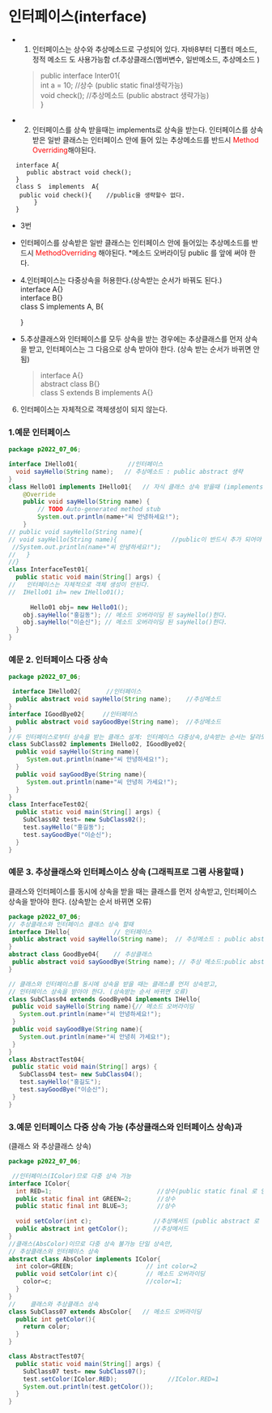 # 인터페이스(interface)
* 1. 인터페이스는 상수와 추상메소드로 구성되어 있다.
    자바8부터 디폴터 메소드, 정적 메소드 도 사용가능함
   cf.추상클래스(멤버변수, 일반메소드, 추상메소드 )  

   >public interface Inter01{    
      int a = 10; 		//상수 (public static final생략가능)  
      void check();		//추상메소드 (public abstract 생략가능)  
   }
 * 2. 인터페이스를 상속 받을때는 implements로 상속을 받는다.
      인터페이스를 상속받은 일반 클래스는 인터페이스 안에 들어
       있는 추상메소드를 반드시<span style="color:red"> Method Overriding</span>해야된다.
 ```````````````````````````````````````````````````
   interface A{
      public abstract void check();
   } 
   class S  implements  A{
   	public void check(){  	//public을 생략할수 없다.
        }
   }
``````````````````````````````````````````````````````
* 3번
* 인터페이스를 상속받은 일반 클래스는 인터페이스 안에 들어있는 추상메소드를 반드시
<span style="color:red"> MethodOverriding </span>해야된다.
*메소드 오버라이딩 public 를 앞에 써야 한다.   
* 4.인터페이스는 다중상속을 허용한다.(상속받는 순서가 바꿔도 된다.)  
   interface A{}  
   interface B{}  
   class S implements A, B{

   }
 
* 5.추상클래스와 인터페이스를 모두 상속을 받는 경우에는 추상클래스를 먼저 상속을 받고, 인터페이스는 그 다음으로  상속 받아야 한다. (상속 받는 순서가 바뀌면 안됨)
  > interface A{}  
    abstract class B{}    
    class S extends B implements A{}  

6. 인터페이스는 자체적으로 객체생성이 되지 않는다. 

### 1.예문  인터페이스 
```````````````````````````````````````````````````````````java
package p2022_07_06;

interface IHello01{              //인터페이스 
  void sayHello(String name);   // 추상메소드 : public abstract 생략  
}
class Hello01 implements IHello01{   // 자식 클래스 상속 받을때 (implements)
	@Override
	public void sayHello(String name) {
		// TODO Auto-generated method stub
		System.out.println(name+"씨 안녕하세요!");
	}
// public void sayHello(String name){
// void sayHello(String name){               //public이 반드시 추가 되어야 한다. 
 //System.out.println(name+"씨 안녕하세요!");
//   }
//}
class InterfaceTest01{
  public static void main(String[] args) {
//	 인터페이스는 자체적으로 객체 생성이 안된다.  
//	IHello01 ih= new IHello01(); 	
    
	  Hello01 obj= new Hello01();
    obj.sayHello("홍길동"); // 메소드 오버라이딩 된 sayHello()한다. 
	obj.sayHello("이순신"); // 메소드 오버라이딩 된 sayHello()한다. 
  }   
}

`````````````````````````````````````````````````````````````````
### 예문 2. 인터페이스 다중 상속
````````````````````````````````````````````````````````java
package p2022_07_06;

 interface IHello02{       //인터페이스
  public abstract void sayHello(String name);    //추상메소드 
}
interface IGoodBye02{     //인터페이스 
  public abstract void sayGoodBye(String name);  //추상메소드 
}
//두 인터페이스로부터 상속을 받는 클래스 설계: 인터페이스 다중상속,상속받는 순서는 달라도 된다. 
class SubClass02 implements IHello02, IGoodBye02{
  public void sayHello(String name){
     System.out.println(name+"씨 안녕하세요!");
  }
  public void sayGoodBye(String name){
     System.out.println(name+"씨 안녕히 가세요!");
  }
}
class InterfaceTest02{
  public static void main(String[] args) {
    SubClass02 test= new SubClass02();
    test.sayHello("홍길동");
    test.sayGoodBye("이순신");
  }   
}         
`````````````````````````````````````````````````````````````
### 예문 3. 추상클래스와 인터페스이스 상속 (그래픽프로 그램 사용할때 )
클래스와 인터페이스를 동시에 상속을 받을 때는 클래스를 먼저 상속받고, 
 인터페이스 상속을 받아야 한다. (상속받는 순서 바뀌면 오류)
 `````````````````````````````````````````````java
package p2022_07_06;
// 추상클래스와 인터페이스 클래스 상속 할때
interface IHello{            // 인터페이스 
  public abstract void sayHello(String name);  // 추상메소드 : public abstract(생략가능) 
}
abstract class GoodBye04{    // 추상클래스 
  public abstract void sayGoodBye(String name); // 추상 메소드:public abstract(생략x)
}

// 클래스와 인터페이스를 동시에 상속을 받을 때는 클래스를 먼저 상속받고, 
// 인터페이스 상속을 받아야 한다. (상속받는 순서 바뀌면 오류)
class SubClass04 extends GoodBye04 implements IHello{
  public void sayHello(String name){// 메소드 오버라이딩 
    System.out.println(name+"씨 안녕하세요!");
  }
  public void sayGoodBye(String name){
    System.out.println(name+"씨 안녕히 가세요!");
  }
}
class AbstractTest04{
  public static void main(String[] args) {
    SubClass04 test= new SubClass04();
    test.sayHello("홍길도");
    test.sayGoodBye("이순신");
  }   
} 
`````````````````````````````````````````````````````````````````````````````
### 3.예문 인터페이스 다중 상속 가능 (추상클래스와 인터페이스 상속)과   
(클래스 와 추상클래스 상속)
```````````````````````````````````````````````````````java
package p2022_07_06;

 //인터페이스(IColor)므로 다중 상속 가능
interface IColor{
  int RED=1;                             //상수(public static final 로 인식)
  public static final int GREEN=2;       //상수 
  public static final int BLUE=3;        //상수
  
  void setColor(int c);                 //추상메서드 (public abstract 로 인식)
  public abstract int getColor();       //추상메서드
}
//클래스(AbsColor)이므로 다중 상속 불가능 단일 상속만,
// 추상클래스와 인터페이스 상속
abstract class AbsColor implements IColor{
  int color=GREEN;                    // int color=2
  public void setColor(int c){        // 메소드 오버라이딩
    color=c;                          //color=1;
  }
}
//    클래스와 추상클래스 상속
class SubClass07 extends AbsColor{   // 메소드 오버라이딩
  public int getColor(){
    return color;
  }
}

class AbstractTest07{
  public static void main(String[] args) {
    SubClass07 test= new SubClass07();
    test.setColor(IColor.RED);              //IColor.RED=1
    System.out.println(test.getColor());
  }
}                 